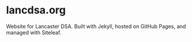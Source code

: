 # lancdsa.org

Website for Lancaster DSA. Built with Jekyll, hosted on GitHub Pages, and
managed with Siteleaf.
